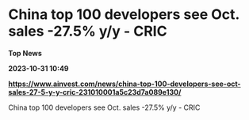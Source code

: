 # China top 100 developers see Oct. sales -27.5% y/y - CRIC
**Top News**

**2023-10-31 10:49**

**https://www.ainvest.com/news/china-top-100-developers-see-oct-sales-27-5-y-y-cric-231010001a5c23d7a089e130/**

China top 100 developers see Oct. sales -27.5% y/y - CRIC